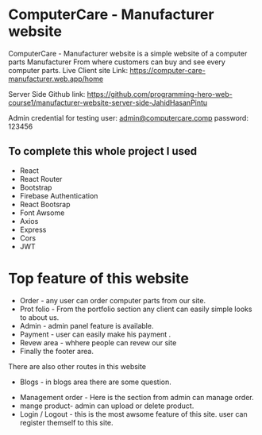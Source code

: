 # ComputerCare - Manufacturer website

ComputerCare - Manufacturer website is a simple website of a computer parts Manufacturer From where customers can buy and see every computer parts.
Live Client site Link: https://computer-care-manufacturer.web.app/home

Server Side Github link: https://github.com/programming-hero-web-course1/manufacturer-website-server-side-JahidHasanPintu

Admin credential for testing
user: admin@computercare.comp
password: 123456

## To complete this whole project I used

- React
- React Router
- Bootstrap
- Firebase Authentication
- React Bootsrap
- Font Awsome
- Axios
- Express
- Cors
- JWT

# Top feature of this website

- Order - any user can order computer parts from our site.
- Prot folio - From the portfolio section any client can easily simple looks to about us.
- Admin - admin panel feature is available.
- Payment - user can easily make his payment .
- Revew area - whhere people can revew our site
- Finally the footer area.

There are also other routes in this website

- Blogs - in blogs area there are some question.

* Management order - Here is the section from admin can manage order.
* mange product- admin can upload or delete product.
* Login / Logout - this is the most awsome feature of this site. user can register themself to this site.
